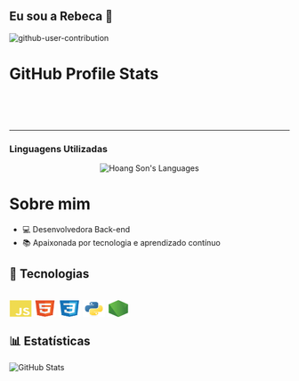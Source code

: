 ## Eu sou a Rebeca 👋

![github-user-contribution](https://github.com/user-attachments/assets/6411a21a-8677-40e9-b9e8-4994c7592538)

# GitHub Profile Stats
<div align="center">
    <img src="https://github-readme-stats.vercel.app/api?username=rebecalazarini&show_icons=true&theme=gotham" alt="" />
</div>

<div align="center">
    <img src="https://awesome-github-stats.azurewebsites.net/user-stats/rebecalaarini?cardType=level&theme=gotham&preferLogin=false" alt="" />
</div>

<div align="center">
    <img src="https://github-readme-stats.vercel.app/api/top-langs/?username=rebecalazarini&layout=compact&theme=gotham&langs_count=20" alt="" />
</div>

---


### Linguagens Utilizadas
<div align="center">
    <img src="https://github-readme-stats.vercel.app/api/top-langs/?username=rebecalazarini&langs_count=20&theme=gotham" alt="Hoang Son's Languages" />
</div>

# Sobre mim
- 💻 Desenvolvedora Back-end
- 📚 Apaixonada por tecnologia e aprendizado contínuo

## 🚀 Tecnologias
<div style="display: inline_block"><br>
  <img align="center" alt="Rebeca-Js" height="30" width="40" src="https://raw.githubusercontent.com/devicons/devicon/master/icons/javascript/javascript-plain.svg">
  <img align="center" alt="Rebeca-HTML" height="30" width="40" src="https://raw.githubusercontent.com/devicons/devicon/master/icons/html5/html5-original.svg">
  <img align="center" alt="Rebeca-CSS" height="30" width="40" src="https://raw.githubusercontent.com/devicons/devicon/master/icons/css3/css3-original.svg">
  <img align="center" alt="Rebeca-Python" height="30" width="40" src="https://raw.githubusercontent.com/devicons/devicon/master/icons/python/python-original.svg">
    <img align="center" alt="Rebeca-nodejs" height="30" width="40" src="https://raw.githubusercontent.com/devicons/devicon/master/icons/nodejs/nodejs-original.svg">

  
</div>

## 📊 Estatísticas
![GitHub Stats](https://github-readme-stats.vercel.app/api?username=RebecaLazarini&show_icons=true&theme=dracula)

